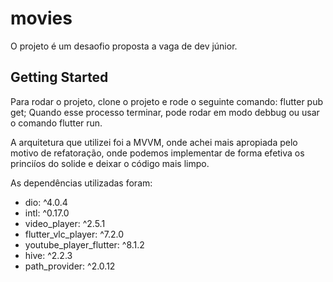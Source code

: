 # movies

O projeto é um desaofio proposta a vaga de dev júnior.

## Getting Started
Para rodar o projeto, clone o projeto e rode o seguinte comando:
  flutter pub get;
 Quando esse processo terminar, pode rodar em modo debbug ou usar o comando flutter run.
 
 A arquitetura que utilizei foi a MVVM, onde achei mais apropiada pelo motivo de refatoração, onde podemos implementar de forma efetiva os princiíos do solide e deixar o código mais limpo.
 
 
 As dependências utilizadas foram:
  - dio: ^4.0.4
  - intl: ^0.17.0
  - video_player: ^2.5.1
  - flutter_vlc_player: ^7.2.0
  - youtube_player_flutter: ^8.1.2
  - hive: ^2.2.3
  - path_provider: ^2.0.12
